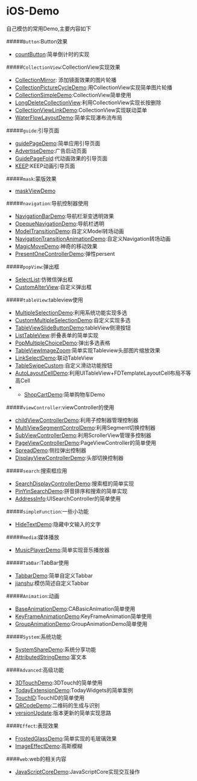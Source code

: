 # iOS-Demo
自己模仿的常用Demo,主要内容如下

#####`Button`:Button效果
* [countButton](Button/countButton):简单倒计时的实现  

#####`CollectionView`:CollectionView实现效果
* [CollectionMirror](CollectionView/CollectionMirror):
添加镜面效果的图片轮播  
* [CollectionPictureCycleDemo](CollectionView/CollectionPictureCycleDemo):用CollectionView实现简单图片轮播
* [CollectionSimpleDemo](CollectionView/CollectionSimpleDemo):CollectionView简单使用
* [LongDeleteCollectionView](CollectionView/LongDeleteCollectionView):利用CollectionView实现长按删除
* [CollectionViewLinkDemo](CollectionView/CollectionViewLinkDemo):CollectionView实现联动菜单
* [WaterFlowLayoutDemo](CollectionView/WaterFlowLayoutDemo):简单实现瀑布流布局

#####`guide`:引导页面  
* [guidePageDemo](guide/guidePageDemo):简单应用引导页面
* [AdvertiseDemo](guide/AdvertiseDemo):广告启动页面
* [GuidePageFold](guide/GuidePageFold):代动画效果的引导页面
* [KEEP](guide/KEEP):KEEP动画引导页面

#####`mask`:蒙版效果
* [maskViewDemo](mask/maskViewDemo)

#####`navigation`:导航控制器使用
* [NavigationBarDemo](navigation/NavigationBarDemo):导航栏渐变透明效果
* [OpequeNavigationDemo](navigation/OpequeNavigationDemo):导航栏透明
* [ModelTransitionDemo](navigation/ModelTransitionDemo):自定义Model转场动画
* [NavigationTransitionAnimationDemo](navigation/NavigationTransitionAnimationDemo):自定义Navigation转场动画
* [MagicMoveDemo](navigation/MagicMoveDemo):神奇的移动效果
* [PresentOneControllerDemo](navigation/PresentOneControllerDemo):弹性persent

#####`popView`:弹出框
* [SelectList](popView/SelectList):仿微信弹出框
* [CustomAlterView](popView/CustomAlterView):自定义弹出框

#####`tableView`:tableview使用
* [MultipleSelectionDemo](tableView/MultipleSelectionDemo):利用系统功能实现多选
* [CustomMultipleSelectionDemo](tableView/CustomMultipleSelectionDemo):自定义实现多选
* [TableViewSlideButtonDemo](tableView/TableViewSlideButtonDemo):tableView侧滑按钮
* [ListTableView](tableView/ListTableView):折叠表单的简单实现  
* [PopMultipleChoiceDemo](tableView/PopMultipleChoiceDemo):弹出多选表格
* [TableViewImageZoom](tableView/TableViewImageZoom):简单实现Tableview头部图片缩放效果
* [LinkSelectDemo](tableView/LinkSelectDemo):联动TableView
* [TableSwipeCustom](tableView/TableSwipeCustom):自定义滑动功能按钮
* [AutoLayoutCellDemo](tableView/AutoLayoutCellDemo):利用UITableView+FDTemplateLayoutCell布局不等高Cell
* * [ShopCartDemo](tableView/ShopCartDemo):简单购物车Demo 

#####`viewController`:viewController的使用
* [childViewControllerDemo](viewController/childViewControllerDemo):利用子控制器管理控制器
* [MultiViewSegmentControlDemo](viewController/MultiViewSegmentControlDemo):利用Segment切换控制器
* [SubViewControllerDemo](viewController/SubViewControllerDemo):利用ScrollerView管理多控制器
* [PageViewControllerDemo](viewController/PageViewControllerDemo):PageViewController的简单使用
* [SpreadDemo](viewController/SpreadDemo):侧拉弹出控制器
* [DisplayViewControllerDemo](viewController/DisplayViewControllerDemo):头部切换控制器


#####`search`:搜索框应用
* [SearchDisplayControllerDemo](search/SearchDisplayControllerDemo):搜索框的简单实现
* [PinYinSearchDemo](search/PinYinSearchDemo):拼音排序和搜索的简单实现
* [AddressInfo](AddressInfo):UISearchController的简单使用

#####`simpleFunction`:一些小功能
* [HideTextDemo](simpleFunction/HideTextDemo):隐藏中文输入的文字

#####`media`:媒体播放
* [MusicPlayerDemo](media/MusicPlayerDemo):简单实现音乐播放器

#####`TabBar`:TabBar使用
* [TabbarDemo](TabBar/TabbarDemo):简单自定义Tabbar
* [jianshu](TabBar/jianshu):模仿简述自定义Tabbar

#####`Animation`:动画
* [BaseAnimationDemo](Animation/BaseAnimationDemo):CABasicAnimation简单使用
* [KeyFrameAnimationDemo](Animation/KeyFrameAnimationDemo):KeyFrameAnimation简单使用
* [GroupAnimationDemo](Animation/GroupAnimationDemo):GroupAnimationDemo简单使用


#####`System`:系统功能
* [SystemShareDemo](System/SystemShareDemo):系统分享功能
* [AttributedStringDemo](System/AttributedStringDemo):富文本

####`Advanced`:高级功能
* [3DTouchDemo](Advanced/3DTouchDemo):3DTouch的简单使用
* [TodayExtensionDemo](Advanced/TodayExtensionDemo):TodayWidgets的简单案例
* [TouchID](Advanced/TouchID):TouchID的简单使用
* [QRCodeDemo](Advanced/QRCodeDemo):二维码的生成与识别
* [versionUpdate](Advanced/versionUpdate):版本更新的简单实现思路

####`Effect`:表现效果
* [FrostedGlassDemo](Effect/FrostedGlassDemo):简单实现的毛玻璃效果
* [ImageEffectDemo](Effect/ImageEffectDemo):高斯模糊

####`web`:web的相关内容
* [JavaScriptCoreDemo](web/JavaScriptCoreDemo):JavaScriptCore实现交互操作




